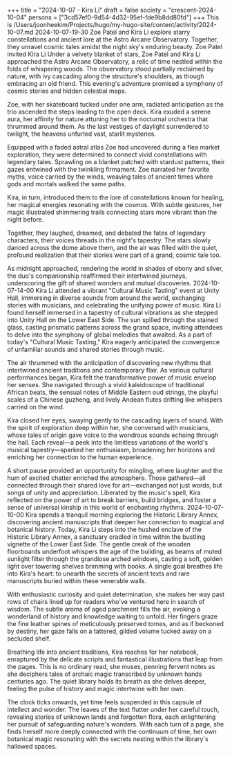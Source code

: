 +++
title = "2024-10-07 - Kira Li"
draft = false
society = "crescent-2024-10-04"
persons = ["3cd57ef0-9d54-4d32-95ef-fde9b8dd80fd"]
+++
This is /Users/joonheekim/Projects/hugo/my-hugo-site/content/activity/2024-10-07.md
2024-10-07-19-30
Zoe Patel and Kira Li explore starry constellations and ancient lore at the Astro Arcane Observatory. Together, they unravel cosmic tales amidst the night sky's enduring beauty.
Zoe Patel invited Kira Li
Under a velvety blanket of stars, Zoe Patel and Kira Li approached the Astro Arcane Observatory, a relic of time nestled within the folds of whispering woods. The observatory stood partially reclaimed by nature, with ivy cascading along the structure's shoulders, as though embracing an old friend. This evening's adventure promised a symphony of cosmic stories and hidden celestial maps.

Zoe, with her skateboard tucked under one arm, radiated anticipation as the trio ascended the steps leading to the open deck. Kira exuded a serene aura, her affinity for nature attuning her to the nocturnal orchestra that thrummed around them. As the last vestiges of daylight surrendered to twilight, the heavens unfurled vast, starlit mysteries.

Equipped with a faded astral atlas Zoe had uncovered during a flea market exploration, they were determined to connect vivid constellations with legendary tales. Sprawling on a blanket patched with stardust patterns, their gazes entwined with the twinkling firmament. Zoe narrated her favorite myths, voice carried by the winds, weaving tales of ancient times where gods and mortals walked the same paths.

Kira, in turn, introduced them to the lore of constellations known for healing, her magical energies resonating with the cosmos. With subtle gestures, her magic illustrated shimmering trails connecting stars more vibrant than the night before.

Together, they laughed, dreamed, and debated the fates of legendary characters, their voices threads in the night's tapestry. The stars slowly danced across the dome above them, and the air was filled with the quiet, profound realization that their stories were part of a grand, cosmic tale too.

As midnight approached, rendering the world in shades of ebony and silver, the duo's companionship reaffirmed their intertwined journeys, underscoring the gift of shared wonders and mutual discoveries.
2024-10-07-14-00
Kira Li attended a vibrant "Cultural Music Tasting" event at Unity Hall, immersing in diverse sounds from around the world, exchanging stories with musicians, and celebrating the unifying power of music.
Kira Li found herself immersed in a tapestry of cultural vibrations as she stepped into Unity Hall on the Lower East Side. The sun spilled through the stained glass, casting prismatic patterns across the grand space, inviting attendees to delve into the symphony of global melodies that awaited. As a part of today's "Cultural Music Tasting," Kira eagerly anticipated the convergence of unfamiliar sounds and shared stories through music.

The air thrummed with the anticipation of discovering new rhythms that intertwined ancient traditions and contemporary flair. As various cultural performances began, Kira felt the transformative power of music envelop her senses. She navigated through a vivid kaleidoscope of traditional African beats, the sensual notes of Middle Eastern oud strings, the playful scales of a Chinese guzheng, and lively Andean flutes drifting like whispers carried on the wind.

Kira closed her eyes, swaying gently to the cascading layers of sound. With the spirit of exploration deep within her, she conversed with musicians, whose tales of origin gave voice to the wondrous sounds echoing through the hall. Each reveal—a peek into the limitless variations of the world's musical tapestry—sparked her enthusiasm, broadening her horizons and enriching her connection to the human experience.

A short pause provided an opportunity for mingling, where laughter and the hum of excited chatter enriched the atmosphere. Those gathered—all connected through their shared love for art—exchanged not just words, but songs of unity and appreciation. Liberated by the music's spell, Kira reflected on the power of art to break barriers, build bridges, and foster a sense of universal kinship in this world of enchanting rhythms.
2024-10-07-10-00
Kira spends a tranquil morning exploring the Historic Library Annex, discovering ancient manuscripts that deepen her connection to magical and botanical history.
Today, Kira Li steps into the hushed enclave of the Historic Library Annex, a sanctuary cradled in time within the bustling vignette of the Lower East Side. The gentle creak of the wooden floorboards underfoot whispers the age of the building, as beams of muted sunlight filter through the grandiose arched windows, casting a soft, golden light over towering shelves brimming with books. A single goal breathes life into Kira's heart: to unearth the secrets of ancient texts and rare manuscripts buried within these venerable walls.

With enthusiastic curiosity and quiet determination, she makes her way past rows of chairs lined up for readers who've ventured here in search of wisdom. The subtle aroma of aged parchment fills the air, evoking a wonderland of history and knowledge waiting to unfold. Her fingers graze the fine leather spines of meticulously preserved tomes, and as if beckoned by destiny, her gaze falls on a tattered, gilded volume tucked away on a secluded shelf. 

Breathing life into ancient traditions, Kira reaches for her notebook, enraptured by the delicate scripts and fantastical illustrations that leap from the pages. This is no ordinary read, she muses, penning fervent notes as she deciphers tales of archaic magic transcribed by unknown hands centuries ago. The quiet library holds its breath as she delves deeper, feeling the pulse of history and magic intertwine with her own.

The clock ticks onwards, yet time feels suspended in this capsule of intellect and wonder. The leaves of the text flutter under her careful touch, revealing stories of unknown lands and forgotten flora, each enlightening her pursuit of safeguarding nature's wonders. With each turn of a page, she finds herself more deeply connected with the continuum of time, her own botanical magic resonating with the secrets nesting within the library's hallowed spaces.
